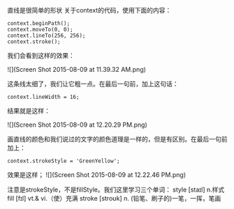 直线是很简单的形状
关于context的代码，使用下面的内容：
```
context.beginPath();
context.moveTo(0, 0);
context.lineTo(256, 256);
context.stroke();
```

我们会看到这样的效果：

![](Screen Shot 2015-08-09 at 11.39.32 AM.png)

这条线太细了，我们让它粗一点。在最后一句前，加上这句话：
```
context.lineWidth = 16;
```
结果就是这样：

![](Screen Shot 2015-08-09 at 12.20.29 PM.png)


画直线的颜色和我们说过的文字的颜色道理是一样的，但是有区别。在最后一句前加上：
```
context.strokeStyle = 'GreenYellow';
```
效果是这样；
![](Screen Shot 2015-08-09 at 12.22.46 PM.png)



注意是strokeStyle，不是fillStyle。我们这里学习三个单词：
style  [staɪl] n.样式
fill  [fɪl] vt.& vi.（使）充满
stroke [stroʊk] n. (铅笔、刷子的)一笔，一挥，笔画



